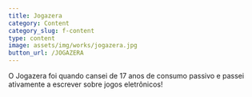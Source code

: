 ```yaml
---
title: Jogazera
category: Content
category_slug: f-content
type: content
image: assets/img/works/jogazera.jpg
button_url: /JOGAZERA
---
```


O Jogazera foi quando cansei de 17 anos de consumo passivo e passei ativamente a escrever sobre jogos eletrônicos!